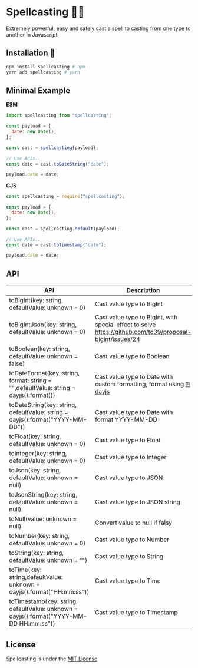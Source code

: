 # Spellcasting 🧙‍♂️

Extremely powerful, easy and safely cast a spell to casting from one type to another in Javascript

## Installation 🌟

```sh
npm install spellcasting # npm
yarn add spellcasting # yarn
```

## Minimal Example

**ESM**
```js
import spellcasting from "spellcasting";

const payload = {
  date: new Date(),
};

const cast = spellcasting(payload);

// Use APIs..
const date = cast.toDateString("date");

payload.date = date;
```

**CJS**
```js
const spellcasting = require("spellcasting");

const payload = {
  date: new Date(),
};

const cast = spellcasting.default(payload);

// Use APIs..
const date = cast.toTimestamp("date");

payload.date = date;
```

## API

| API                                                                                     | Description                                                                                               |
| --------------------------------------------------------------------------------------- | --------------------------------------------------------------------------------------------------------- |
| toBigInt(key: string, defaultValue: unknown = 0)                                        | Cast value type to BigInt                                                                                 |
| toBigIntJson(key: string, defaultValue: unknown = 0)                                    | Cast value type to BigInt, with special effect to solve https://github.com/tc39/proposal-bigint/issues/24 |
| toBoolean(key: string, defaultValue: unknown = false)                                   | Cast value type to Boolean                                                                                |
| toDateFormat(key: string, format: string = "",defaultValue: string = dayjs().format())  | Cast value type to Date with custom formatting, format using [⏰ dayjs](https://github.com/iamkun/dayjs)  |
| toDateString(key: string, defaultValue: string = dayjs().format("YYYY-MM-DD"))          | Cast value type to Date with format YYYY-MM-DD                                                            |
| toFloat(key: string, defaultValue: unknown = 0)                                         | Cast value type to Float                                                                                  |
| toInteger(key: string, defaultValue: unknown = 0)                                       | Cast value type to Integer                                                                                |
| toJson(key: string, defaultValue: unknown = null)                                       | Cast value type to JSON                                                                                   |
| toJsonString(key: string, defaultValue: unknown = null)                                 | Cast value type to JSON string                                                                            |
| toNull(value: unknown = null)                                                           | Convert value to null if falsy                                                                            |
| toNumber(key: string, defaultValue: unknown = 0)                                        | Cast value type to Number                                                                                 |
| toString(key: string, defaultValue: unknown = "")                                       | Cast value type to String                                                                                 |
| toTime(key: string,defaultValue: unknown = dayjs().format("HH:mm:ss"))                  | Cast value type to Time                                                                                   |
| toTimestamp(key: string, defaultValue: unknown = dayjs().format("YYYY-MM-DD HH:mm:ss")) | Cast value type to Timestamp                                                                              |

## License

Spellcasting is under the [MIT License](./LICENSE)
